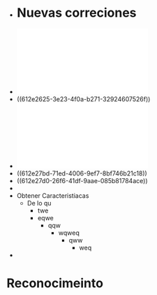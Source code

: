 - # Nuevas correciones
- ![Una_discusión_sobre_las_TD_Mendieta_versión_preliminar_1630095610516_0.pdf](../assets/Una_discusión_sobre_las_TD_Mendieta_versión_preliminar_1630095610516_0_1630414353236_0.pdf)
- ((612e2625-3e23-4f0a-b271-32924607526f))
- ![Una_discusión_sobre_las_TD_Mendieta_versión_preliminar_1630095610516_0_1630414353236_0.pdf](../assets/Una_discusión_sobre_las_TD_Mendieta_versión_preliminar_1630095610516_0_1630414353236_0_1630414756563_0.pdf)
- ((612e27bd-71ed-4006-9ef7-8bf746b21c18))
- ((612e27d0-26f6-41df-9aae-085b81784ace))
-
- Obtener Caracteristiacas
	- De lo qu
		- twe
		- eqwe
			- qqw
				- wqweq
					- qww
						- weq
-
# Reconocimeinto